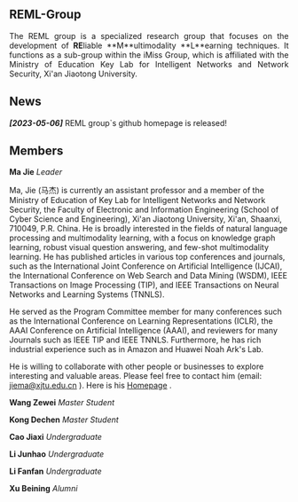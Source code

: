 ## REML-Group

<p align='justify'>The REML group is a specialized research group that focuses on the development of <strong>RE</strong>liable **M**ultimodality **L**earning techniques. It functions as a sub-group within the iMiss Group, which is affiliated with the Ministry of Education Key Lab for Intelligent Networks and Network Security, Xi'an Jiaotong University. </p>

## News

**_[2023-05-06]_** REML group`s github homepage is released!

## Members

**Ma Jie**   _Leader_

Ma, Jie (马杰) is currently an assistant professor and a member of the Ministry of Education of Key Lab for Intelligent Networks and Network Security, the Faculty of Electronic and Information Engineering (School of Cyber Science and Engineering), Xi'an Jiaotong University, Xi'an, Shaanxi, 710049, P.R. China. He is broadly interested in the fields of natural language processing and multimodality learning, with a focus on knowledge graph learning, robust visual question answering, and few-shot multimodality learning. He has published articles in various top conferences and journals, such as the International Joint Conference on Artificial Intelligence (IJCAI), the International Conference on Web Search and Data Mining (WSDM), IEEE Transactions on Image Processing (TIP), and IEEE Transactions on Neural Networks and Learning Systems (TNNLS).

He served as the Program Committee member for many conferences such as the International Conference on Learning Representations (ICLR), the AAAI Conference on Artificial Intelligence (AAAI), and reviewers for many Journals such as IEEE TIP and IEEE TNNLS. Furthermore, he has rich industrial experience such as in Amazon and Huawei Noah Ark's Lab.

He is willing to collaborate with other people or businesses to explore interesting and valuable areas. Please feel free to contact him (email: jiema@xjtu.edu.cn ). Here is his  [Homepage](https://gr.xjtu.edu.cn/web/jiema) .

**Wang Zewei**  _Master Student_

**Kong Dechen**  _Master Student_

**Cao Jiaxi**  _Undergraduate_

**Li Junhao**  _Undergraduate_

**Li Fanfan**  _Undergraduate_

**Xu Beining**  _Alumni_

